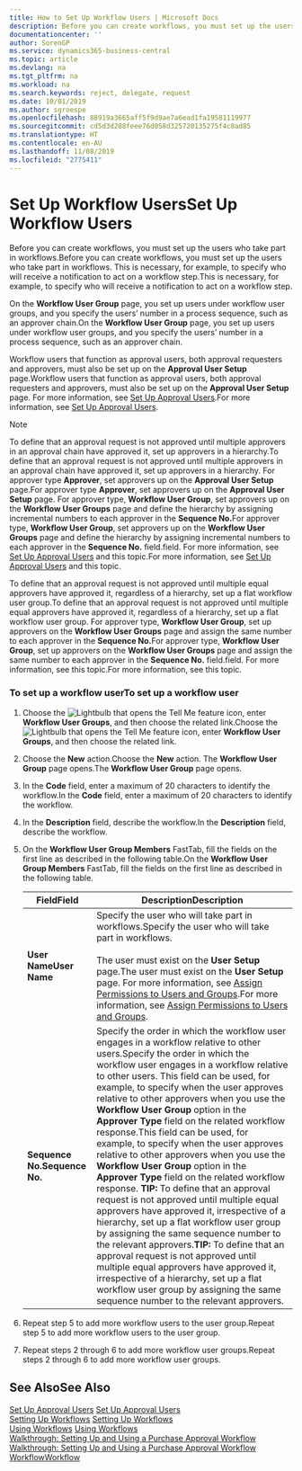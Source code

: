 ```yaml
---
title: How to Set Up Workflow Users | Microsoft Docs
description: Before you can create workflows, you must set up the users who take part in workflows. This is necessary, for example, to specify who will receive a notification to act on a workflow step.
documentationcenter: ''
author: SorenGP
ms.service: dynamics365-business-central
ms.topic: article
ms.devlang: na
ms.tgt_pltfrm: na
ms.workload: na
ms.search.keywords: reject, delegate, request
ms.date: 10/01/2019
ms.author: sgroespe
ms.openlocfilehash: 88919a3665aff5f9d9ae7a6ead1fa19581119977
ms.sourcegitcommit: cd5d3d288feee76d058d325720135275f4c8ad85
ms.translationtype: HT
ms.contentlocale: en-AU
ms.lasthandoff: 11/08/2019
ms.locfileid: "2775411"
---
```

# <a name="set-up-workflow-users"></a><span data-ttu-id="eca03-104">Set Up Workflow Users</span><span class="sxs-lookup"><span data-stu-id="eca03-104">Set Up Workflow Users</span></span>
<span data-ttu-id="eca03-105">Before you can create workflows, you must set up the users who take part in workflows.</span><span class="sxs-lookup"><span data-stu-id="eca03-105">Before you can create workflows, you must set up the users who take part in workflows.</span></span> <span data-ttu-id="eca03-106">This is necessary, for example, to specify who will receive a notification to act on a workflow step.</span><span class="sxs-lookup"><span data-stu-id="eca03-106">This is necessary, for example, to specify who will receive a notification to act on a workflow step.</span></span>  

<span data-ttu-id="eca03-107">On the **Workflow User Group** page, you set up users under workflow user groups, and you specify the users’ number in a process sequence, such as an approver chain.</span><span class="sxs-lookup"><span data-stu-id="eca03-107">On the **Workflow User Group** page, you set up users under workflow user groups, and you specify the users’ number in a process sequence, such as an approver chain.</span></span>  

<span data-ttu-id="eca03-108">Workflow users that function as approval users, both approval requesters and approvers, must also be set up on the **Approval User Setup** page.</span><span class="sxs-lookup"><span data-stu-id="eca03-108">Workflow users that function as approval users, both approval requesters and approvers, must also be set up on the **Approval User Setup** page.</span></span> <span data-ttu-id="eca03-109">For more information, see [Set Up Approval Users](across-how-to-set-up-approval-users.md).</span><span class="sxs-lookup"><span data-stu-id="eca03-109">For more information, see [Set Up Approval Users](across-how-to-set-up-approval-users.md).</span></span>  

> [!NOTE]  
>  <span data-ttu-id="eca03-110">To define that an approval request is not approved until multiple approvers in an approval chain have approved it, set up approvers in a hierarchy.</span><span class="sxs-lookup"><span data-stu-id="eca03-110">To define that an approval request is not approved until multiple approvers in an approval chain have approved it, set up approvers in a hierarchy.</span></span> <span data-ttu-id="eca03-111">For approver type **Approver**, set approvers up on the **Approval User Setup** page.</span><span class="sxs-lookup"><span data-stu-id="eca03-111">For approver type **Approver**, set approvers up on the **Approval User Setup** page.</span></span> <span data-ttu-id="eca03-112">For approver type, **Workflow User Group**, set approvers up on the **Workflow User Groups** page and define the hierarchy by assigning incremental numbers to each approver in the **Sequence No.**</span><span class="sxs-lookup"><span data-stu-id="eca03-112">For approver type, **Workflow User Group**, set approvers up on the **Workflow User Groups** page and define the hierarchy by assigning incremental numbers to each approver in the **Sequence No.**</span></span> <span data-ttu-id="eca03-113">field.</span><span class="sxs-lookup"><span data-stu-id="eca03-113">field.</span></span> <span data-ttu-id="eca03-114">For more information, see [Set Up Approval Users](across-how-to-set-up-approval-users.md) and this topic.</span><span class="sxs-lookup"><span data-stu-id="eca03-114">For more information, see [Set Up Approval Users](across-how-to-set-up-approval-users.md) and this topic.</span></span>  
>   
>  <span data-ttu-id="eca03-115">To define that an approval request is not approved until multiple equal approvers have approved it, regardless of a hierarchy, set up a flat workflow user group.</span><span class="sxs-lookup"><span data-stu-id="eca03-115">To define that an approval request is not approved until multiple equal approvers have approved it, regardless of a hierarchy, set up a flat workflow user group.</span></span> <span data-ttu-id="eca03-116">For approver type, **Workflow User Group**, set up approvers on the **Workflow User Groups** page and assign the same number to each approver in the **Sequence No.**</span><span class="sxs-lookup"><span data-stu-id="eca03-116">For approver type, **Workflow User Group**, set up approvers on the **Workflow User Groups** page and assign the same number to each approver in the **Sequence No.**</span></span> <span data-ttu-id="eca03-117">field.</span><span class="sxs-lookup"><span data-stu-id="eca03-117">field.</span></span> <span data-ttu-id="eca03-118">For more information, see this topic.</span><span class="sxs-lookup"><span data-stu-id="eca03-118">For more information, see this topic.</span></span>  

### <a name="to-set-up-a-workflow-user"></a><span data-ttu-id="eca03-119">To set up a workflow user</span><span class="sxs-lookup"><span data-stu-id="eca03-119">To set up a workflow user</span></span>  

1. <span data-ttu-id="eca03-120">Choose the ![Lightbulb that opens the Tell Me feature](media/ui-search/search_small.png "Tell me what you want to do") icon, enter **Workflow User Groups**, and then choose the related link.</span><span class="sxs-lookup"><span data-stu-id="eca03-120">Choose the ![Lightbulb that opens the Tell Me feature](media/ui-search/search_small.png "Tell me what you want to do") icon, enter **Workflow User Groups**, and then choose the related link.</span></span>  
2. <span data-ttu-id="eca03-121">Choose the **New** action.</span><span class="sxs-lookup"><span data-stu-id="eca03-121">Choose the **New** action.</span></span> <span data-ttu-id="eca03-122">The **Workflow User Group** page opens.</span><span class="sxs-lookup"><span data-stu-id="eca03-122">The **Workflow User Group** page opens.</span></span>  
3. <span data-ttu-id="eca03-123">In the **Code** field, enter a maximum of 20 characters to identify the workflow.</span><span class="sxs-lookup"><span data-stu-id="eca03-123">In the **Code** field, enter a maximum of 20 characters to identify the workflow.</span></span>  
4. <span data-ttu-id="eca03-124">In the **Description** field, describe the workflow.</span><span class="sxs-lookup"><span data-stu-id="eca03-124">In the **Description** field, describe the workflow.</span></span>  
5. <span data-ttu-id="eca03-125">On the **Workflow User Group Members** FastTab, fill the fields on the first line as described in the following table.</span><span class="sxs-lookup"><span data-stu-id="eca03-125">On the **Workflow User Group Members** FastTab, fill the fields on the first line as described in the following table.</span></span>  

    |<span data-ttu-id="eca03-126">Field</span><span class="sxs-lookup"><span data-stu-id="eca03-126">Field</span></span>|<span data-ttu-id="eca03-127">Description</span><span class="sxs-lookup"><span data-stu-id="eca03-127">Description</span></span>|  
    |---------------------------------|---------------------------------------|  
    |<span data-ttu-id="eca03-128">**User Name**</span><span class="sxs-lookup"><span data-stu-id="eca03-128">**User Name**</span></span>|<span data-ttu-id="eca03-129">Specify the user who will take part in workflows.</span><span class="sxs-lookup"><span data-stu-id="eca03-129">Specify the user who will take part in workflows.</span></span><br /><br /> <span data-ttu-id="eca03-130">The user must exist on the **User Setup** page.</span><span class="sxs-lookup"><span data-stu-id="eca03-130">The user must exist on the **User Setup** page.</span></span> <span data-ttu-id="eca03-131">For more information, see [Assign Permissions to Users and Groups](ui-define-granular-permissions.md).</span><span class="sxs-lookup"><span data-stu-id="eca03-131">For more information, see [Assign Permissions to Users and Groups](ui-define-granular-permissions.md).</span></span>|  
    |<span data-ttu-id="eca03-132">**Sequence No.**</span><span class="sxs-lookup"><span data-stu-id="eca03-132">**Sequence No.**</span></span>|<span data-ttu-id="eca03-133">Specify the order in which the workflow user engages in a workflow relative to other users.</span><span class="sxs-lookup"><span data-stu-id="eca03-133">Specify the order in which the workflow user engages in a workflow relative to other users.</span></span> <span data-ttu-id="eca03-134">This field can be used, for example, to specify when the user approves relative to other approvers when you use the **Workflow User Group** option in the **Approver Type** field on the related workflow response.</span><span class="sxs-lookup"><span data-stu-id="eca03-134">This field can be used, for example, to specify when the user approves relative to other approvers when you use the **Workflow User Group** option in the **Approver Type** field on the related workflow response.</span></span> <span data-ttu-id="eca03-135">**TIP:**  To define that an approval request is not approved until multiple equal approvers have approved it, irrespective of a hierarchy, set up a flat workflow user group by assigning the same sequence number to the relevant approvers.</span><span class="sxs-lookup"><span data-stu-id="eca03-135">**TIP:**  To define that an approval request is not approved until multiple equal approvers have approved it, irrespective of a hierarchy, set up a flat workflow user group by assigning the same sequence number to the relevant approvers.</span></span>|  
6. <span data-ttu-id="eca03-136">Repeat step 5 to add more workflow users to the user group.</span><span class="sxs-lookup"><span data-stu-id="eca03-136">Repeat step 5 to add more workflow users to the user group.</span></span>  
7. <span data-ttu-id="eca03-137">Repeat steps 2 through 6 to add more workflow user groups.</span><span class="sxs-lookup"><span data-stu-id="eca03-137">Repeat steps 2 through 6 to add more workflow user groups.</span></span>  

## <a name="see-also"></a><span data-ttu-id="eca03-138">See Also</span><span class="sxs-lookup"><span data-stu-id="eca03-138">See Also</span></span>  
<span data-ttu-id="eca03-139">[Set Up Approval Users](across-how-to-set-up-approval-users.md) </span><span class="sxs-lookup"><span data-stu-id="eca03-139">[Set Up Approval Users](across-how-to-set-up-approval-users.md) </span></span>  
<span data-ttu-id="eca03-140">[Setting Up Workflows](across-set-up-workflows.md) </span><span class="sxs-lookup"><span data-stu-id="eca03-140">[Setting Up Workflows](across-set-up-workflows.md) </span></span>  
<span data-ttu-id="eca03-141">[Using Workflows](across-use-workflows.md) </span><span class="sxs-lookup"><span data-stu-id="eca03-141">[Using Workflows](across-use-workflows.md) </span></span>  
<span data-ttu-id="eca03-142">[Walkthrough: Setting Up and Using a Purchase Approval Workflow](walkthrough-setting-up-and-using-a-purchase-approval-workflow.md) </span><span class="sxs-lookup"><span data-stu-id="eca03-142">[Walkthrough: Setting Up and Using a Purchase Approval Workflow](walkthrough-setting-up-and-using-a-purchase-approval-workflow.md) </span></span>  
[<span data-ttu-id="eca03-143">Workflow</span><span class="sxs-lookup"><span data-stu-id="eca03-143">Workflow</span></span>](across-workflow.md)   
